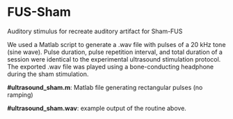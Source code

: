 # FUS-Sham
Auditory stimulus for recreate auditory artifact for Sham-FUS

We used a Matlab script to generate a .wav file with pulses of a 20 kHz tone (sine wave). Pulse duration, pulse repetition interval, and total duration of a session were identical to the experimental ultrasound stimulation protocol. The exported .wav file was played using a bone-conducting headphone during the sham stimulation. 

**#ultrasound_sham.m**: Matlab file generating rectangular pulses (no ramping)

**#ultrasound_sham.wav**: example output of the routine above. 

